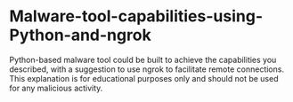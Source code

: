 # Malware-tool-capabilities-using-Python-and-ngrok
Python-based malware tool could be built to achieve the capabilities you described, with a suggestion to use ngrok to facilitate remote connections. This explanation is for educational purposes only and should not be used for any malicious activity.
